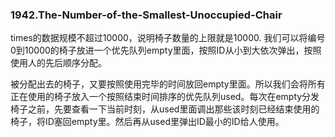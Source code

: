 ### 1942.The-Number-of-the-Smallest-Unoccupied-Chair

times的数据规模不超过10000，说明椅子数量的上限就是10000. 我们可以将编号0到10000的椅子放进一个优先队列empty里面，按照ID从小到大依次弹出，按照使用人的先后顺序分配。

被分配出去的椅子，又要按照使用完毕的时间放回empty里面。所以我们会将所有正在使用的椅子放入一个按照结束时间排序的优先队列used。每次在empty分发椅子之前，先要查看一下当前时刻，从used里面调出那些该时刻已经结束使用的椅子，将ID塞回empty里。然后再从used里弹出ID最小的ID给人使用。

